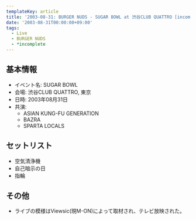```yaml
---
templateKey: article
title: '2003-08-31: BURGER NUDS - SUGAR BOWL at 渋谷CLUB QUATTRO [incomplete]'
date: '2003-08-31T00:00:00+09:00'
tags:
  - Live
  - BURGER NUDS
  - *incomplete
---
```

## 基本情報

* イベント名: SUGAR BOWL
* 会場: 渋谷CLUB QUATTRO, 東京
* 日時: 2003年08月31日
* 共演:
  * ASIAN KUNG-FU GENERATION
  * BAZRA
  * SPARTA LOCALS

## セットリスト

* 空気清浄機
* 自己暗示の日
* 指輪

## その他

* ライブの模様はViewsic(現M-ON)によって取材され、テレビ放映された。
